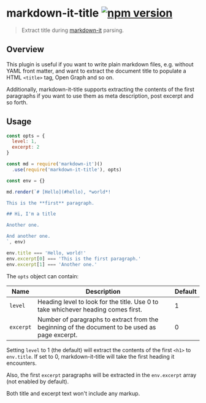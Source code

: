 # markdown-it-title [![npm version](http://img.shields.io/npm/v/markdown-it-title.svg?style=flat-square)](https://www.npmjs.org/package/markdown-it-title)

> Extract title during [markdown-it] parsing.

[markdown-it]: https://github.com/markdown-it/markdown-it

## Overview

This plugin is useful if you want to write plain markdown files, e.g.
without YAML front matter, and want to extract the document title to
populate a HTML `<title>` tag, Open Graph and so on.

Additionally, markdown-it-title supports extracting the contents of the
first paragraphs if you want to use them as meta description, post
excerpt and so forth.

## Usage

```js
const opts = {
  level: 1,
  excerpt: 2
}

const md = require('markdown-it')()
  .use(require('markdown-it-title'), opts)

const env = {}

md.render(`# [Hello](#hello), *world*!

This is the **first** paragraph.

## Hi, I'm a title

Another one.

And another one.
`, env)

env.title === 'Hello, world!'
env.excerpt[0] === 'This is the first paragraph.'
env.excerpt[1] === 'Another one.'
```

The `opts` object can contain:

| Name      | Description                                                                                    | Default |
|-----------|------------------------------------------------------------------------------------------------|---------|
| `level`   | Heading level to look for the title. Use 0 to take whichever heading comes first.              | 1       |
| `excerpt` | Number of paragraphs to extract from the beginning of the document to be used as page excerpt. | 0       |

Setting `level` to 1 (the default) will extract the contents of the
first `<h1>` to `env.title`. If set to 0, markdown-it-title will take
the first heading it encounters.

Also, the first `excerpt` paragraphs will be extracted in the
`env.excerpt` array (not enabled by default).

Both title and excerpt text won't include any markup.
